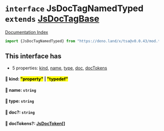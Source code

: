 # `interface` JsDocTagNamedTyped `extends` [JsDocTagBase](../interface.JsDocTagBase/README.md)

[Documentation Index](../README.md)

```ts
import {JsDocTagNamedTyped} from "https://deno.land/x/tsa@v0.0.43/mod.ts"
```

## This interface has

- 5 properties:
[kind](#-kind-property--typedef),
[name](#-name-string),
[type](#-type-string),
[doc](#-doc-string),
[docTokens](#-doctokens-jsdoctoken)


#### 📄 kind: <mark>"property"</mark> | <mark>"typedef"</mark>



#### 📄 name: `string`



#### 📄 type: `string`



#### 📄 doc?: `string`



#### 📄 docTokens?: [JsDocToken](../interface.JsDocToken/README.md)\[]



